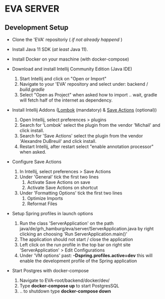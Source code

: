 # EVA SERVER

## Development Setup
* Clone the 'EVA' repositoriy ( *if not already happend* )
* Install Java 11 SDK (*at least* Java 11).
* Install Docker on your maschine (with docker-compose)


* Download and install Intellij Community Edition (Java IDE)<br>
  1.  Start Intellij and click on "Open or Import"
  2.  Navigate to your 'EVA' repository and select under: backend / *build.gradle*
  3.  Select "Open as Project" when asked how to import .. wait, gradle will fetch half of the internet as dependency.


* Install Intellij Addons ([Lombok](https://projectlombok.org/features/all) (mandatory) & [Save Actions](https://github.com/dubreuia/intellij-plugin-save-actions) (optional))<br>
  1.  Open Intellij, select preferences > plugins
  2.  Search for 'Lombok' select the plugin from the vendor 'Michail' and click install.
  3.  Search for 'Save Actions' select the plugin from the vendor 'Alexandre DuBreuil' and click install.
  4.  Restart Intellij, after restart select "enable annotation processor" when asked.

* Configure Save Actions<br>
  1.  In Intellij, select preferences > Save Actions
  2.  Under 'General' tick the first two lines<br>
        1. Activate Save Actions on save
        2. Activate Save Actions on shortcut
  3.  Under 'Formatting Options' tick the first two lines<br>
        1. Optimize Imports
        2. Reformat Files

* Setup Spring profiles in launch options
    1. Run the class 'ServerApplication' on the path java/de/grh_hamburg/eva/server/ServerApplication.java by right clicking an choosing 'Run ServerApplication.main()'
    2. The application should not start / close the application
    3. Left click on the run profile in the top bar on right site 'ServerApplication' > Edit Configurations
    4. Under 'VM options' past: **-Dspring.profiles.active=dev** this will enable the development profile of the Spring application

* Start Postgres with docker-compose
  1. Navigate to EVA-root/backend/docker/dev/
  2. Type **docker-compose up** to start PostgresSQL
  3. .. to shutdown type **docker-compose down**